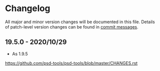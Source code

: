 # Changelog
All major and minor version changes will be documented in this file. Details of
patch-level version changes can be found in [commit messages](../../commits/master).

## 19.5.0 - 2020/10/29
- As 1.9.5


https://github.com/psd-tools/psd-tools/blob/master/CHANGES.rst
